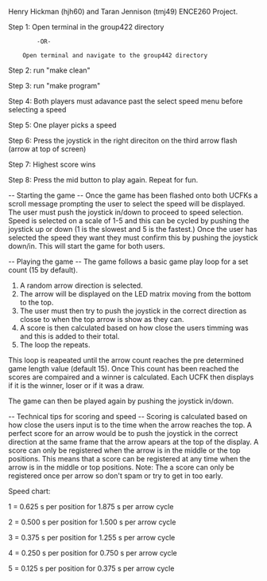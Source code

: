 Henry Hickman (hjh60) and Taran Jennison (tmj49) ENCE260 Project. 

Step 1: Open terminal in the group422 directory

            -OR-
            
        Open terminal and navigate to the group442 directory
        
Step 2: run "make clean"

Step 3: run "make program"

Step 4: Both players must adavance past the select speed menu before selecting a speed

Step 5: One player picks a speed

Step 6: Press the  joystick in the right direciton on the third arrow flash (arrow at top of screen)

Step 7: Highest score wins

Step 8: Press the mid button to play again. Repeat for fun. 


-- Starting the game --
Once the game has been flashed onto both UCFKs a scroll message prompting the user to select the speed will be displayed.
The user must push the joystick in/down to proceed to speed selection.
Speed is selected on a scale of 1-5 and this can be cycled by pushing the joystick up or down (1 is the slowest and 5 is the fastest.)
Once the user has selected the speed they want they must confirm this by pushing the joystick down/in.
This will start the game for both users.

-- Playing the game --
The game follows a basic game play loop for a set count (15 by default).
1) A random arrow direction is selected.
2) The arrow will be displayed on the LED matrix moving from the bottom to the top.
3) The user must then try to push the joystick in the correct direction as closse to when the top arrow is show as they can.
4) A score is then calculated based on how close the users timming was and this is added to their total.
5) The loop the repeats.

This loop is reapeated until the arrow count reaches the pre determined game length value (default 15).
Once This count has been reached the scores are compaired and a winner is calculated.
Each UCFK then displays if it is the winner, loser or if it was a draw.

The game can then be played again by pushing the joystick in/down.

-- Technical tips for scoring and speed --
Scoring is calculated based on how close the users input is to the time when the arrow reaches the top.
A perfect score for an arrow would be to push the joystick in the correct direction at the same frame that the arrow apears at the top of the display.
A score can only be registered when the arrow is in the middle or the top positions.
    This means that a score can be registered at any time when the arrow is in the middle or top positions.
    Note: The a score can only be registered once per arrow so don't spam or try to get in too early.
    
Speed chart:

1 = 0.625 s per position for 1.875 s per arrow cycle

2 = 0.500 s per position for 1.500 s per arrow cycle

3 = 0.375 s per position for 1.255 s per arrow cycle

4 = 0.250 s per position for 0.750 s per arrow cycle

5 = 0.125 s per position for 0.375 s per arrow cycle